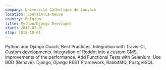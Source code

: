 ```yaml
---
company: Université Catholique de Louvain
location: Louvain-La-Neuve
country: Belgium
title: Python/Django Developer
start: 2017-02-01
stop: 2018-10-01
---
```


Python and Django Coach, Best Practices, Integration with Travis-CI, Custom
developments. Integration of Reddot into a custom CMS, improvements of the
performance. Add Functional Tests with Selenium. Use BDD (Behave). Django,
Django REST Framework, RabbitMQ, PostgreSQL.

